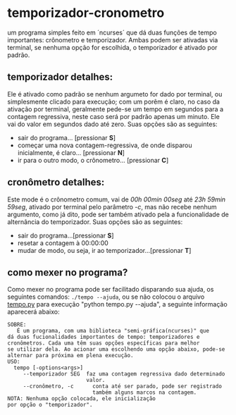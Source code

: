 # temporizador-cronometro
um programa simples feito em ´ncurses´ que dá duas funções de tempo importantes: crônometro e temporizador. Ambas podem ser ativadas via terminal, se nenhuma opção for escolhida, o temporizador é ativado por padrão.

## temporizador detalhes:
Ele é ativado como padrão se nenhum argumeto for dado por terminal, ou simplesmente clicado para execução; com um porêm é claro, no caso da ativação por terminal, geralmente pede-se um tempo em segundos para a contagem regressiva, neste caso será por padrão apenas um minuto. Ele vai do valor em segundos dado até zero.
Suas opções são as seguintes: 

  - sair do programa... [pressionar **S**]
  - começar uma nova contagem-regressiva, de onde disparou inicialmente, é claro... [pressionar **N**]
  - ir para o outro modo, o crônometro... [pressionar **C**]

## cronômetro detalhes:
Este mode é o crônometro comum, vai de *00h 00min 00seg* até *23h 59min 59seg*, ativado por terminal pelo parâmetro *-c*, mas não recebe nenhum argumento, como já dito, pode ser também ativado pela a funcionalidade de alternância do temporizador. Suas opções são as seguintes:

  - sair do programa...[pressionar **S**]
  - resetar a contagem à 00:00:00
  - mudar de modo, ou seja, ir ao temporizador...[pressionar **T**]


## como mexer no programa?
Como mexer no programa pode ser facilitado disparando sua ajuda, os seguintes comandos: `./tempo --ajuda`, ou se não colocou o arquivo [tempo.py](https://github.com/patrick7star/temporizador-cronometro/blob/main/tempo.py) para execução "python tempo.py --ajuda", a seguinte informação aparecerá abaixo:
```
SOBRE:
   É um programa, com uma biblioteca "semi-gráfica(ncurses)" que 
dá duas fucionalidades importantes de tempo: temporizadores e
cronômetros. Cada uma têm suas opções específicas para melhor 
se utilizar dela. Ao acionar uma escolhendo uma opção abaixo, pode-se
alternar para próxima em plena execução.
USO:
  tempo [-options<args>]
     --temporizador SEG  faz uma contagem regressiva dado determinado 
                         valor.
     --cronômetro, -c      conta até ser parado, pode ser registrado 
                           também alguns marcos na contagem.
NOTA: Nenhuma opção colocada, ele inicialização
por opção o "temporizador".
```
